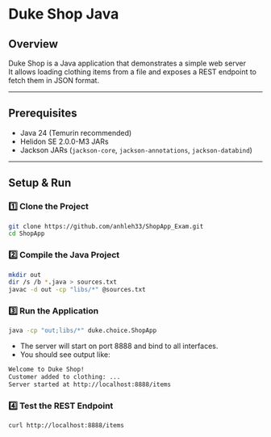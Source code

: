 # Duke Shop Java

## Overview
Duke Shop is a Java application that demonstrates a simple web server  
It allows loading clothing items from a file and exposes a REST endpoint to fetch them in JSON format.

---

## Prerequisites
- Java 24 (Temurin recommended)
- Helidon SE 2.0.0-M3 JARs
- Jackson JARs (`jackson-core`, `jackson-annotations`, `jackson-databind`)

---

## Setup & Run

### 1️⃣ Clone the Project
```bash
git clone https://github.com/anhleh33/ShopApp_Exam.git
cd ShopApp
```

### 2️⃣ Compile the Java Project
```bash
mkdir out
dir /s /b *.java > sources.txt
javac -d out -cp "libs/*" @sources.txt
```

### 3️⃣ Run the Application
```bash
java -cp "out;libs/*" duke.choice.ShopApp
```
- The server will start on port 8888 and bind to all interfaces.
- You should see output like:
```bash
Welcome to Duke Shop!
Customer added to clothing: ...
Server started at http://localhost:8888/items
```

### 4️⃣ Test the REST Endpoint
```bash
curl http://localhost:8888/items
```

